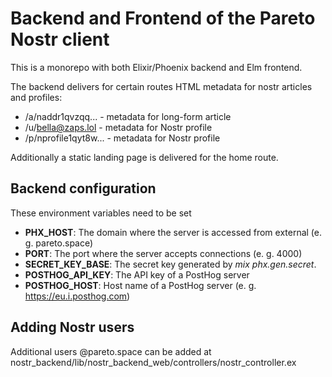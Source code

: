 # Backend and Frontend of the Pareto Nostr client

This is a monorepo with both Elixir/Phoenix backend and Elm frontend.

The backend delivers for certain routes HTML metadata for nostr articles and profiles:
- /a/naddr1qvzqq...    - metadata for long-form article
- /u/bella@zaps.lol    - metadata for Nostr profile
- /p/nprofile1qyt8w... - metadata for Nostr profile

Additionally a static landing page is delivered for the home route.

## Backend configuration

These environment variables need to be set
- **PHX_HOST**: The domain where the server is accessed from external (e. g. pareto.space)
- **PORT**: The port where the server accepts connections (e. g. 4000)
- **SECRET_KEY_BASE**: The secret key generated by *mix phx.gen.secret*.
- **POSTHOG_API_KEY**: The API key of a PostHog server
- **POSTHOG_HOST**: Host name of a PostHog server (e. g. https://eu.i.posthog.com)

## Adding Nostr users

Additional users @pareto.space can be added at nostr\_backend/lib/nostr\_backend\_web/controllers/nostr\_controller.ex
